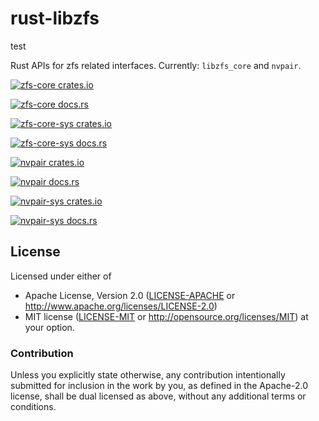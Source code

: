 # rust-libzfs

test

Rust APIs for zfs related interfaces. Currently: `libzfs_core` and `nvpair`.

[![zfs-core crates.io](https://img.shields.io/badge/dynamic/json.svg?label=crates.io&url=https%3A%2F%2Fcrates.io%2Fapi%2Fv1%2Fcrates%2Fzfs-core%2Fversions&query=%24.versions.0.num&colorB=orange&prefix=zfs-core%20%3D%20%22&suffix=%22&style=flat)](https://crates.io/crates/zfs-core)

[![zfs-core docs.rs](https://img.shields.io/badge/docs-zfs--core-brightgreen.svg?style=flat)](https://docs.rs/zfs-core/)

[![zfs-core-sys crates.io](https://img.shields.io/badge/dynamic/json.svg?label=crates.io&url=https%3A%2F%2Fcrates.io%2Fapi%2Fv1%2Fcrates%2Fzfs-core-sys%2Fversions&query=%24.versions.0.num&colorB=orange&prefix=zfs-core-sys%20%3D%20%22&suffix=%22&style=flat)](https://crates.io/crates/zfs-core-sys)

[![zfs-core-sys docs.rs](https://img.shields.io/badge/docs-zfs--core--sys-brightgreen.svg?style=flat)](https://docs.rs/zfs-core-sys/)

[![nvpair crates.io](https://img.shields.io/badge/dynamic/json.svg?label=crates.io&url=https%3A%2F%2Fcrates.io%2Fapi%2Fv1%2Fcrates%2Fnvpair%2Fversions&query=%24.versions.0.num&colorB=orange&prefix=nvpair%20%3D%20%22&suffix=%22&style=flat)](https://crates.io/crates/nvpair)

[![nvpair docs.rs](https://img.shields.io/badge/docs-nvpair-brightgreen.svg?style=flat)](https://docs.rs/nvpair/)

[![nvpair-sys crates.io](https://img.shields.io/badge/dynamic/json.svg?label=crates.io&url=https%3A%2F%2Fcrates.io%2Fapi%2Fv1%2Fcrates%2Fnvpair-sys%2Fversions&query=%24.versions.0.num&colorB=orange&prefix=nvpair-sys%20%3D%20%22&suffix=%22&style=flat)](https://crates.io/crates/nvpair-sys)

[![nvpair-sys docs.rs](https://img.shields.io/badge/docs-nvpair--sys-brightgreen.svg?style=flat)](https://docs.rs/nvpair-sys/)

## License

Licensed under either of
 * Apache License, Version 2.0 ([LICENSE-APACHE](LICENSE-APACHE) or http://www.apache.org/licenses/LICENSE-2.0)
 * MIT license ([LICENSE-MIT](LICENSE-MIT) or http://opensource.org/licenses/MIT)
  at your option.

### Contribution

Unless you explicitly state otherwise, any contribution intentionally submitted
for inclusion in the work by you, as defined in the Apache-2.0 license, shall be dual licensed as above, without any
additional terms or conditions.
